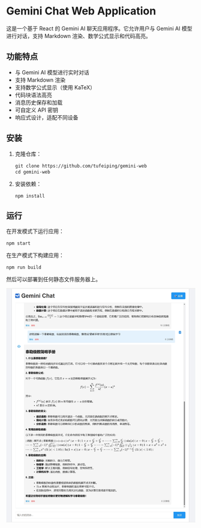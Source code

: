 # Gemini Chat Web Application

这是一个基于 React 的 Gemini AI 聊天应用程序。它允许用户与 Gemini AI 模型进行对话，支持 Markdown 渲染、数学公式显示和代码高亮。

## 功能特点

- 与 Gemini AI 模型进行实时对话
- 支持 Markdown 渲染
- 支持数学公式显示（使用 KaTeX）
- 代码块语法高亮
- 消息历史保存和加载
- 可自定义 API 密钥
- 响应式设计，适配不同设备

## 安装

1. 克隆仓库：
   ```
   git clone https://github.com/tufeiping/gemini-web
   cd gemini-web
   ```

2. 安装依赖：
   ```
   npm install
   ```

## 运行

在开发模式下运行应用：

```
npm start
```

在生产模式下构建应用：
```
npm run build
```

然后可以部署到任何静态文件服务器上。

<img src="./screen.png" alt="screen" />
